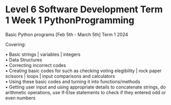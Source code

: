 # Level 6 Software Development Term 1 Week 1 PythonProgramming

Basic Python programs [Feb 5th - March 5th] Term 1  2024

Covering:

• Basic strings | variables | integers <br>
• Data Structures  <br>
• Correcting incorrect codes  <br>
• Creating basic codes for such as checking voting elegibility | rock paper scissors | loops | input comparisons and calculators <br> 
• Using these basic codes and turning it into functions/methods <br>
• Getting user input and using appropriate details to concatenate strings, do arithmetic operations, use If-Else statements to check if they entered odd or even numbers <br>
